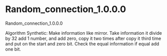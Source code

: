 # Random_connection_1.0.0.0
Random_connection_1.0.0.0

Algorithm Synthetic: Make information like mirror. Take information it divide by 32 add 1 number, and add zero, copy it two times after copy it third time and put on the start and zero bit. Check the equal information if equal add one bit.
